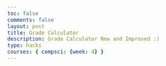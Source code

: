 ```yaml
---
toc: false
comments: false
layout: post
title: Grade Calculator
description: Grade Calculator New and Improved :)
type: hacks
courses: { compsci: {week: 4} }
---
```


<html>
<head>
    <title>Score Calculator</title>
   <style>
        body {
            font-family: Arial; /* Define your desired font here for the entire body */
        }

        .header {
            font-family: Courier; /* Define a different font for the header */
        }
    </style>
</head>
<body>
    <!-- Maximum and Minimum Values -->
    <div>
        <strong>Maximum:</strong> <span id="maximum">0.0</span><br>
        <strong>Minimum:</strong> <span id="minimum">0.0</span><br>
    </div>

    <!-- Help Message -->
    <div class="header">
    <h3>Input scores, press tab to add new number.</h3>
    </div>
    <!-- Totals -->
    <ul>
        <li>
            Total : <span id="total">0.0</span>
            Count : <span id="count">0.0</span>
            Average : <span id="average">0.0</span>
        </li>
    </ul>
    <!-- Rows added using scores ID -->
    <div id="scores">
        <!-- javascript generated inputs -->
    </div>
    <!-- Reset Button -->
    <button id="resetButton">Reset</button>
    <script>
        var max = -Infinity; // Initialize max to negative infinity
        var min = Infinity;  // Initialize min to positive infinity

        // Executes on input event and calculates totals
        function calculator(event) {
            var key = event.key;
            // Check if the pressed key is the "Tab" key (key code 9) or "Enter" key (key code 13)
            if (key === "Tab" || key === "Enter") {
                event.preventDefault(); // Prevent default behavior (tabbing to the next element)
                var array = document.getElementsByName('score'); // setup array of scores
                var total = 0;  // running total
                var count = 0;  // count of input elements with valid values

                for (var i = 0; i < array.length; i++) {  // iterate through array
                    var value = array[i].value;
                    if (parseFloat(value)) {
                        var parsedValue = parseFloat(value);
                        total += parsedValue;  // add to running total
                        count++;

                        // Update max and min values
                        if (parsedValue > max) {
                            max = parsedValue;
                        }
                        if (parsedValue < min) {
                            min = parsedValue;
                        }
                    }
                }
                // Update maximum and minimum values
                document.getElementById('maximum').innerHTML = max.toFixed(2);
                document.getElementById('minimum').innerHTML = min.toFixed(2);

                // Update totals
                document.getElementById('total').innerHTML = total.toFixed(2); // show two decimals
                document.getElementById('count').innerHTML = count;
                if (count > 0) {
                    document.getElementById('average').innerHTML = (total / count).toFixed(2);
                } else {
                    document.getElementById('average').innerHTML = "0.0";
                }
                // adds newInputLine, only if all array values satisfy parseFloat
                if (count === document.getElementsByName('score').length) {
                    newInputLine(count); // make a new input line
                }
            }
        }
        // Creates a new input box
        function newInputLine(index) {
            // Add a label for each score element
            var title = document.createElement('label');
            title.htmlFor = index;
            title.innerHTML = index + ". ";
            document.getElementById("scores").appendChild(title); // add to HTML
            // Setup score element and attributes
            var score = document.createElement("input"); // input element
            score.id = index;  // id of input element
            score.onkeydown = calculator // Each key triggers event (using function as a value)
            score.type = "number"; // Use text type to allow typing multiple characters
            score.name = "score";  // name is used to group all "score" elements (array)
            score.style.textAlign = "right";
            score.style.width = "5em";
            document.getElementById("scores").appendChild(score);  // add to HTML
            // Create and add blank line after input box
            var br = document.createElement("br");  // line break element
            document.getElementById("scores").appendChild(br); // add to HTML
            // Set focus on the new input line
            document.getElementById(index).focus();
        }
        // Reset function
        function reset() {
            var array = document.getElementsByName('score');
            // Reset input values
            for (var i = 0; i < array.length; i++) {
                array[i].value = '';
            }
            // Reset totals
            document.getElementById('total').innerHTML = '0.0';
            document.getElementById('count').innerHTML = '0.0';
            document.getElementById('average').innerHTML = '0.0';

            // Remove existing input lines
            var scoresDiv = document.getElementById('scores');
            while (scoresDiv.firstChild) {
                scoresDiv.removeChild(scoresDiv.firstChild);
            }

            // Reset maximum and minimum values
            max = -Infinity;
            min = Infinity;
            document.getElementById('maximum').innerHTML = '0.0';
            document.getElementById('minimum').innerHTML = '0.0';

            // Recreate the first input line
            newInputLine(0);
        }
        // Add an event listener to the reset button
        document.getElementById('resetButton').addEventListener('click', reset);
        // Creates 1st input box on Window load
        newInputLine(0);
    </script>
</body>
</html>

